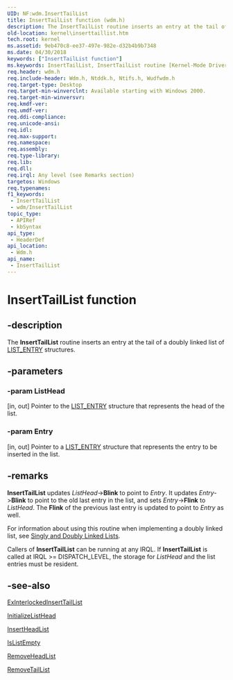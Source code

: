 ```yaml
---
UID: NF:wdm.InsertTailList
title: InsertTailList function (wdm.h)
description: The InsertTailList routine inserts an entry at the tail of a doubly linked list of LIST_ENTRY structures.
old-location: kernel\inserttaillist.htm
tech.root: kernel
ms.assetid: 9eb470c8-ee37-497e-982e-d32b4b9b7348
ms.date: 04/30/2018
keywords: ["InsertTailList function"]
ms.keywords: InsertTailList, InsertTailList routine [Kernel-Mode Driver Architecture], k109_8f31d6a6-89a0-440c-9397-2bef61a5878f.xml, kernel.inserttaillist, wdm/InsertTailList
req.header: wdm.h
req.include-header: Wdm.h, Ntddk.h, Ntifs.h, Wudfwdm.h
req.target-type: Desktop
req.target-min-winverclnt: Available starting with Windows 2000.
req.target-min-winversvr: 
req.kmdf-ver: 
req.umdf-ver: 
req.ddi-compliance: 
req.unicode-ansi: 
req.idl: 
req.max-support: 
req.namespace: 
req.assembly: 
req.type-library: 
req.lib: 
req.dll: 
req.irql: Any level (see Remarks section)
targetos: Windows
req.typenames: 
f1_keywords:
 - InsertTailList
 - wdm/InsertTailList
topic_type:
 - APIRef
 - kbSyntax
api_type:
 - HeaderDef
api_location:
 - Wdm.h
api_name:
 - InsertTailList
---
```


# InsertTailList function


## -description

The <b>InsertTailList</b> routine inserts an entry at the tail of a doubly linked list of <a href="/windows/win32/api/ntdef/ns-ntdef-list_entry">LIST_ENTRY</a> structures.

## -parameters

### -param ListHead 

[in, out]
Pointer to the <a href="/windows/win32/api/ntdef/ns-ntdef-list_entry">LIST_ENTRY</a> structure that represents the head of the list.

### -param Entry 

[in, out]
Pointer to a <a href="/windows/win32/api/ntdef/ns-ntdef-list_entry">LIST_ENTRY</a> structure that represents the entry to be inserted in the list.

## -remarks

<b>InsertTailList</b> updates <i>ListHead</i>-><b>Blink</b> to point to <i>Entry</i>. It updates <i>Entry</i>-><b>Blink</b> to point to the old last entry in the list, and sets <i>Entry</i>-><b>Flink</b> to <i>ListHead</i>. The <b>Flink</b> of the previous last entry is updated to point to <i>Entry</i> as well.

For information about using this routine when implementing a doubly linked list, see <a href="/windows-hardware/drivers/kernel/singly-and-doubly-linked-lists">Singly and Doubly Linked Lists</a>.

Callers of <b>InsertTailList</b> can be running at any IRQL. If <b>InsertTailList</b> is called at IRQL >= DISPATCH_LEVEL, the storage for <i>ListHead</i> and the list entries must be resident.

## -see-also

<a href="/previous-versions/ff545402(v=vs.85)">ExInterlockedInsertTailList</a>



<a href="/windows-hardware/drivers/ddi/wdm/nf-wdm-initializelisthead">InitializeListHead</a>



<a href="/windows-hardware/drivers/ddi/wdm/nf-wdm-insertheadlist">InsertHeadList</a>



<a href="/windows-hardware/drivers/ddi/wdm/nf-wdm-islistempty">IsListEmpty</a>



<a href="/windows-hardware/drivers/ddi/wdm/nf-wdm-removeheadlist">RemoveHeadList</a>



<a href="/windows-hardware/drivers/ddi/wdm/nf-wdm-removetaillist">RemoveTailList</a>